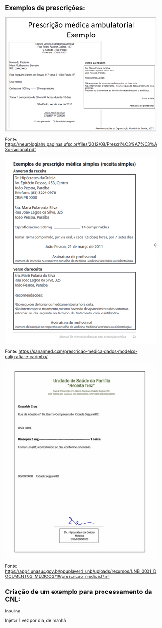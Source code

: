 ## Exemplos de prescrições:

<img src="receita0.png" alt="drawing" width="500"/>

Fonte: https://neurologiahu.paginas.ufsc.br/files/2012/08/Prescri%C3%A7%C3%A3o-racional.pdf

<img src="receita1.png" alt="drawing" width="500"/>

Fonte: https://sanarmed.com/prescricao-medica-dados-modelos-caligrafia-e-carimbo/

<img src="receita2.png" alt="drawing" width="500"/>

Fonte: https://app4.unasus.gov.br/ppuplayer4_unb/uploads/recursos/UNB_0001_DOCUMENTOS_MEDICOS/16/prescricao_medica.html

## Criação  de um exemplo para processamento da CNL:

Insulina

Injetar 1 vez por dia, de manhã


